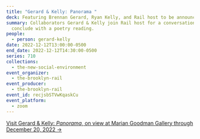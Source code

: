 ```yaml
---
title: "Gerard & Kelly: Panorama "
deck: Featuring Brennan Gerard, Ryan Kelly, and Rail host to be announced
summary: Collaborators Gerard & Kelly join Rail host for a conversation. We
  conclude with a poetry reading.
people:
  - person: gerard-kelly
date: 2022-12-12T13:00:00-0500
end_date: 2022-12-12T14:30:00-0500
series: 710
collections:
  - the-new-social-environment
event_organizer:
  - the-brooklyn-rail
event_producer:
  - the-brooklyn-rail
event_id: recjsbSTVwKqaskCu
event_platform:
  - zoom
---
```

[V﻿isit Gerard & Kelly: *Panorama*, on view at Marian Goodman Gallery through December 20, 2022 →](https://www.mariangoodman.com/exhibitions/503-gerard-kelly-panorama/)